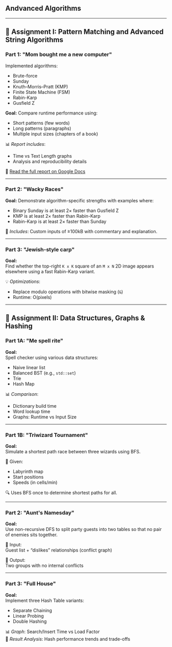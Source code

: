 ## Andvanced Algorithms
---

## 🧠 Assignment I: Pattern Matching and Advanced String Algorithms

### Part 1: "Mom bought me a new computer"

Implemented algorithms:
- Brute-force
- Sunday
- Knuth–Morris–Pratt (KMP)
- Finite State Machine (FSM)
- Rabin-Karp
- Gusfield Z

**Goal:** Compare runtime performance using:
- Short patterns (few words)
- Long patterns (paragraphs)
- Multiple input sizes (chapters of a book)

📊 *Report includes*: 
- Time vs Text Length graphs
- Analysis and reproducibility details

📄 [Read the full report on Google Docs](https://docs.google.com/document/d/1lFmbaIyB9rusFcrnIlUnMgozEhcXEmU3iVDdMQpe_ZE/edit?tab=t.0)


---

### Part 2: "Wacky Races"

**Goal:** Demonstrate algorithm-specific strengths with examples where:
- Binary Sunday is at least 2× faster than Gusfield Z
- KMP is at least 2× faster than Rabin-Karp
- Rabin-Karp is at least 2× faster than Sunday

🧪 *Includes*: Custom inputs of ≥100kB with commentary and explanation.

---

### Part 3: "Jewish-style carp"

**Goal:**  
Find whether the top-right `K x K` square of an `M x N` 2D image appears elsewhere using a fast Rabin-Karp variant.

💡 *Optimizations*:
- Replace modulo operations with bitwise masking (`&`)
- Runtime: O(pixels)

---

## 🧠 Assignment II: Data Structures, Graphs & Hashing

### Part 1A: "Me spell rite"

**Goal:**  
Spell checker using various data structures:
- Naive linear list
- Balanced BST (e.g., `std::set`)
- Trie
- Hash Map

📊 *Comparison*: 
- Dictionary build time
- Word lookup time
- Graphs: Runtime vs Input Size

---

### Part 1B: "Triwizard Tournament"

**Goal:**  
Simulate a shortest path race between three wizards using BFS.

🧭 Given:
- Labyrinth map
- Start positions
- Speeds (in cells/min)

🔍 Uses BFS once to determine shortest paths for all.

---

### Part 2: "Aunt's Namesday"

**Goal:**  
Use non-recursive DFS to split party guests into two tables so that no pair of enemies sits together.

📎 Input:  
Guest list + “dislikes” relationships (conflict graph)

📐 Output:  
Two groups with no internal conflicts

---

### Part 3: "Full House"

**Goal:**  
Implement three Hash Table variants:
- Separate Chaining
- Linear Probing
- Double Hashing

📊 *Graph*: Search/Insert Time vs Load Factor  
🔬 *Result Analysis*: Hash performance trends and trade-offs
